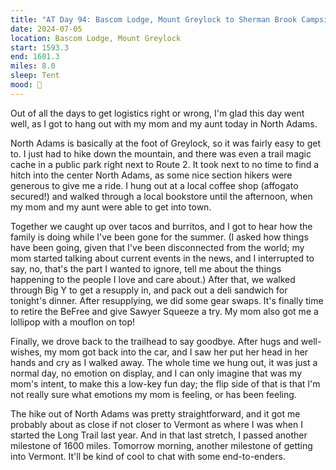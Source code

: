 ```yaml
---
title: "AT Day 94: Bascom Lodge, Mount Greylock to Sherman Brook Campsite"
date: 2024-07-05
location: Bascom Lodge, Mount Greylock
start: 1593.3
end: 1601.3
miles: 8.0
sleep: Tent
mood: 🙂
---
```

Out of all the days to get logistics right or wrong, I'm glad this day went well, as I got to hang out with my mom and my aunt today in North Adams.

North Adams is basically at the foot of Greylock, so it was fairly easy to get to. I just had to hike down the mountain, and there was even a trail magic cache in a public park right next to Route 2. It took next to no time to find a hitch into the center North Adams, as some nice section hikers were generous to give me a ride. I hung out at a local coffee shop (affogato secured!) and walked through a local bookstore until the afternoon, when my mom and my aunt were able to get into town.

Together we caught up over tacos and burritos, and I got to hear how the family is doing while I've been gone for the summer. (I asked how things have been going, given that I've been disconnected from the world; my mom started talking about current events in the news, and I interrupted to say, no, that's the part I wanted to ignore, tell me about the things happening to the people I love and care about.) After that, we walked through Big Y to get a resupply in, and pack out a deli sandwich for tonight's dinner. After resupplying, we did some gear swaps. It's finally time to retire the BeFree and give Sawyer Squeeze a try. My mom also got me a lollipop with a mouflon on top!

Finally, we drove back to the trailhead to say goodbye. After hugs and well-wishes, my mom got back into the car, and I saw her put her head in her hands and cry as I walked away. The whole time we hung out, it was just a normal day, no emotion on display, and I can only imagine that was my mom's intent, to make this a low-key fun day; the flip side of that is that I'm not really sure what emotions my mom is feeling, or has been feeling.

The hike out of North Adams was pretty straightforward, and it got me probably about as close if not closer to Vermont as where I was when I started the Long Trail last year. And in that last stretch, I passed another milestone of 1600 miles. Tomorrow morning, another milestone of getting into Vermont. It'll be kind of cool to chat with some end-to-enders.
